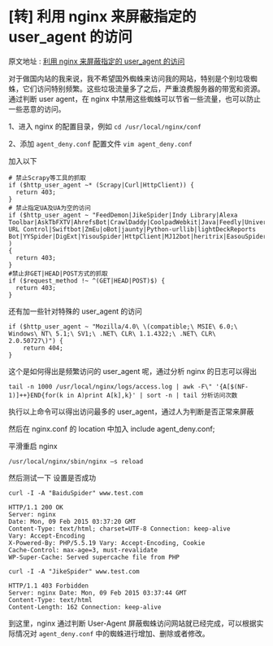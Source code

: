# [转] 利用 nginx 来屏蔽指定的 user_agent 的访问

原文地址 : [利用 nginx 来屏蔽指定的 user_agent 的访问](https://blog.csdn.net/qq_22929803/article/details/50724662)

对于做国内站的我来说，我不希望国外蜘蛛来访问我的网站，特别是个别垃圾蜘蛛，它们访问特别频繁。这些垃圾流量多了之后，严重浪费服务器的带宽和资源。通过判断 user agent，在 nginx 中禁用这些蜘蛛可以节省一些流量，也可以防止一些恶意的访问。

1、进入 nginx 的配置目录，例如 `cd /usr/local/nginx/conf`

2、添加 `agent_deny.conf` 配置文件 `vim agent_deny.conf`

加入以下

```
# 禁止Scrapy等工具的抓取
if ($http_user_agent ~* (Scrapy|Curl|HttpClient)) {
  return 403;
}
# 禁止指定UA及UA为空的访问
if ($http_user_agent ~ "FeedDemon|JikeSpider|Indy Library|Alexa Toolbar|AskTbFXTV|AhrefsBot|CrawlDaddy|CoolpadWebkit|Java|Feedly|UniversalFeedParser|ApacheBench|Microsoft URL Control|Swiftbot|ZmEu|oBot|jaunty|Python-urllib|lightDeckReports Bot|YYSpider|DigExt|YisouSpider|HttpClient|MJ12bot|heritrix|EasouSpider|LinkpadBot|Ezooms|^$" )
{
  return 403;
}
#禁止非GET|HEAD|POST方式的抓取
if ($request_method !~ ^(GET|HEAD|POST)$) {
  return 403;
}
```

还有加一些针对特殊的 user_agent 的访问

```
if ($http_user_agent ~ "Mozilla/4.0\ \(compatible;\ MSIE\ 6.0;\ Windows\ NT\ 5.1;\ SV1;\ .NET\ CLR\ 1.1.4322;\ .NET\ CLR\ 2.0.50727\)") {
    return 404;
}
```

这个是如何得出是频繁访问的 user_agent 呢，通过分析 nginx 的日志可以得出

```
tail -n 1000 /usr/local/nginx/logs/access.log | awk -F\" '{A[$(NF-1)]++}END{for(k in A)print A[k],k}' | sort -n | tail 分析访问次数
```

执行以上命令可以得出访问最多的 user_agent，通过人为判断是否正常来屏蔽

然后在 nginx.conf 的 location 中加入 include agent_deny.conf;

平滑重启 nginx

```
/usr/local/nginx/sbin/nginx –s reload
```

然后测试一下 设置是否成功

```
curl -I -A "BaiduSpider" www.test.com
```

```
HTTP/1.1 200 OK
Server: nginx
Date: Mon, 09 Feb 2015 03:37:20 GMT
Content-Type: text/html; charset=UTF-8 Connection: keep-alive
Vary: Accept-Encoding
X-Powered-By: PHP/5.5.19 Vary: Accept-Encoding, Cookie
Cache-Control: max-age=3, must-revalidate
WP-Super-Cache: Served supercache file from PHP
```

```
curl -I -A "JikeSpider" www.test.com
```

```
HTTP/1.1 403 Forbidden
Server: nginx Date: Mon, 09 Feb 2015 03:37:44 GMT
Content-Type: text/html
Content-Length: 162 Connection: keep-alive
```

到这里，nginx 通过判断 User-Agent 屏蔽蜘蛛访问网站就已经完成，可以根据实际情况对 `agent_deny.conf` 中的蜘蛛进行增加、删除或者修改。
